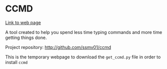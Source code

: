 # CCMD

[Link to web page](https://ssmv01.github.io/getccmd)

A tool created to help you spend less time typing commands and more time getting things done.

Project repository: http://github.com/ssmv01/ccmd

This is the temporary webpage to download the `get_ccmd.py` file in order to install `ccmd`